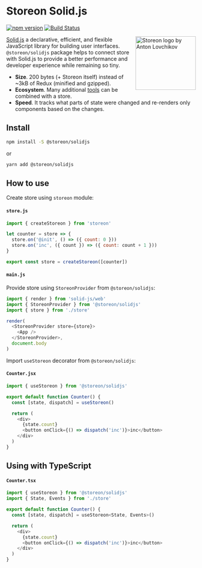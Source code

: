 # Storeon Solid.js

[![npm version](https://badge.fury.io/js/%40storeon%2Fsolidjs.svg)](https://www.npmjs.com/package/@storeon/solidjs)
[![Build Status](https://travis-ci.org/storeon/solidjs.svg?branch=master)](https://travis-ci.org/storeon/solidjs)

<img src="https://storeon.github.io/storeon/logo.svg" align="right" alt="Storeon logo by Anton Lovchikov" width="160" height="142">

[Solid.js] a declarative, efficient, and flexible JavaScript library for building user interfaces. `@storeon/solidjs` package helps to connect store with Solid.js to provide a better performance and developer experience while remaining so tiny.

- **Size**. 200 bytes (+ Storeon itself) instead of ~3kB of Redux (minified and gzipped).
- **Ecosystem**. Many additional [tools] can be combined with a store.
- **Speed**. It tracks what parts of state were changed and re-renders only components based on the changes.

[storeon]: https://github.com/storeon/storeon
[tools]: https://github.com/storeon/storeon#tools
[solid.js]: https://github.com/ryansolid/solid
[size limit]: https://github.com/ai/size-limit
[article]: https://evilmartians.com/chronicles/storeon-redux-in-173-bytes

## Install
```sh
npm install -S @storeon/solidjs
```
or
```sh
yarn add @storeon/solidjs
```
## How to use

Create store using `storeon` module:

#### `store.js`

```javascript
import { createStoreon } from 'storeon'

let counter = store => {
  store.on('@init', () => ({ count: 0 }))
  store.on('inc', ({ count }) => ({ count: count + 1 }))
}

export const store = createStoreon([counter])
```

#### `main.js`

Provide store using `StoreonProvider` from `@storeon/solidjs`:

```js
import { render } from 'solid-js/web'
import { StoreonProvider } from '@storeon/solidjs'
import { store } from './store'

render(
  <StoreonProvider store={store}>
    <App />
  </StoreonProvider>,
  document.body
)
```

Import `useStoreon` decorator from `@storeon/solidjs`:

#### `Counter.jsx`

```js
import { useStoreon } from '@storeon/solidjs'

export default function Counter() {
  const [state, dispatch] = useStoreon()

  return (
    <div>
      {state.count}
      <button onClick={() => dispatch('inc')}>inc</button>
    </div>
  )
}
```

## Using with TypeScript

#### `Counter.tsx`

```js
import { useStoreon } from '@storeon/solidjs'
import { State, Events } from './store'

export default function Counter() {
  const [state, dispatch] = useStoreon<State, Events>()

  return (
    <div>
      {state.count}
      <button onClick={() => dispatch('inc')}>inc</button>
    </div>
  )
}
```